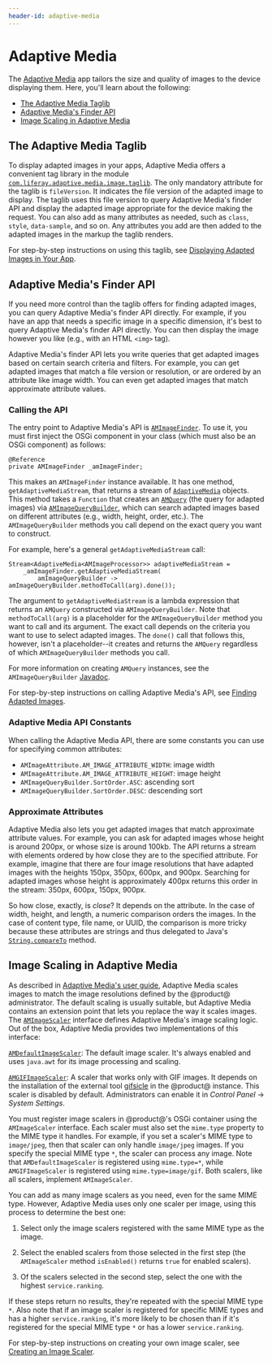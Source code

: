 ```yaml
---
header-id: adaptive-media
---
```


# Adaptive Media

The 
[Adaptive Media](/discover/portal/-/knowledge_base/7-2/adapting-your-media-across-multiple-devices) 
app tailors the size and quality of images to the device displaying them. Here, 
you'll learn about the following:

-   [The Adaptive Media Taglib](#the-adaptive-media-taglib)
-   [Adaptive Media's Finder API](#adaptive-medias-finder-api)
-   [Image Scaling in Adaptive Media](#image-scaling-in-adaptive-media)

## The Adaptive Media Taglib

To display adapted images in your apps, Adaptive Media offers a convenient tag 
library in the module 
[`com.liferay.adaptive.media.image.taglib`](https://github.com/liferay/com-liferay-adaptive-media/tree/master/adaptive-media-image-taglib). 
The only mandatory attribute for the taglib is `fileVersion`. It indicates the 
file version of the adapted image to display. The taglib uses this file version 
to query Adaptive Media's finder API and display the adapted image appropriate 
for the device making the request. You can also add as many attributes as 
needed, such as `class`, `style`, `data-sample`, and so on. Any attributes you 
add are then added to the adapted images in the markup the taglib renders. 

For step-by-step instructions on using this taglib, see 
[Displaying Adapted Images in Your App](/develop/tutorials/-/knowledge_base/7-2/displaying-adapted-images-in-your-app). 

## Adaptive Media's Finder API

If you need more control than the taglib offers for finding adapted images, you 
can query Adaptive Media's finder API directly. For example, if you have an app 
that needs a specific image in a specific dimension, it's best to query Adaptive 
Media's finder API directly. You can then display the image however you like 
(e.g., with an HTML `<img>` tag). 

Adaptive Media's finder API lets you write queries that get adapted images based 
on certain search criteria and filters. For example, you can get adapted images 
that match a file version or resolution, or are ordered by an attribute like 
image width. You can even get adapted images that match approximate attribute 
values. 

### Calling the API

The entry point to Adaptive Media's API is 
[`AMImageFinder`](@app-ref@/adaptive-media/latest/javadocs/com/liferay/adaptive/media/image/finder/AMImageFinder.html). 
To use it, you must first inject the OSGi component in your class (which must 
also be an OSGi component) as follows: 

    @Reference
    private AMImageFinder _amImageFinder;

This makes an `AMImageFinder` instance available. It has one method, 
`getAdaptiveMediaStream`, that returns a stream of 
[`AdaptiveMedia`](@app-ref@/adaptive-media/latest/javadocs/com/liferay/adaptive/media/AdaptiveMedia.html) 
objects. This method takes a `Function` that creates an 
[`AMQuery`](@app-ref@/adaptive-media/latest/javadocs/com/liferay/adaptive/media/finder/AMQuery.html) 
(the query for adapted images) via 
[`AMImageQueryBuilder`](@app-ref@/adaptive-media/latest/javadocs/com/liferay/adaptive/media/image/finder/AMImageQueryBuilder.html), 
which can search adapted images based on different attributes (e.g., width, 
height, order, etc.). The `AMImageQueryBuilder` methods you call depend on the 
exact query you want to construct. 

For example, here's a general `getAdaptiveMediaStream` call:

    Stream<AdaptiveMedia<AMImageProcessor>> adaptiveMediaStream =
        _amImageFinder.getAdaptiveMediaStream(
            amImageQueryBuilder -> amImageQueryBuilder.methodToCall(arg).done());

The argument to `getAdaptiveMediaStream` is a lambda expression that returns an 
`AMQuery` constructed via `AMImageQueryBuilder`. Note that `methodToCall(arg)` 
is a placeholder for the `AMImageQueryBuilder` method you want to call and its 
argument. The exact call depends on the criteria you want to use to select 
adapted images. The `done()` call that follows this, however, isn't a 
placeholder--it creates and returns the `AMQuery` regardless of which 
`AMImageQueryBuilder` methods you call. 

For more information on creating `AMQuery` instances, see the 
`AMImageQueryBuilder` 
[Javadoc](@app-ref@/adaptive-media/latest/javadocs/com/liferay/adaptive/media/image/finder/AMImageQueryBuilder.html). 

For step-by-step instructions on calling Adaptive Media's API, see 
[Finding Adapted Images](/develop/tutorials/-/knowledge_base/7-2/finding-adapted-images). 

### Adaptive Media API Constants

When calling the Adaptive Media API, there are some constants you can use for 
specifying common attributes: 

-   `AMImageAttribute.AM_IMAGE_ATTRIBUTE_WIDTH`: image width
-   `AMImageAttribute.AM_IMAGE_ATTRIBUTE_HEIGHT`: image height
-   `AMImageQueryBuilder.SortOrder.ASC`: ascending sort
-   `AMImageQueryBuilder.SortOrder.DESC`: descending sort

### Approximate Attributes

Adaptive Media also lets you get adapted images that match approximate attribute 
values. For example, you can ask for adapted images whose height is around 
200px, or whose size is around 100kb. The API returns a stream with elements 
ordered by how close they are to the specified attribute. For example, imagine 
that there are four image resolutions that have adapted images with the heights 
150px, 350px, 600px, and 900px. Searching for adapted images whose height is 
approximately 400px returns this order in the stream: 350px, 600px, 150px, 
900px. 

So how close, exactly, is *close*? It depends on the attribute. In the case of 
width, height, and length, a numeric comparison orders the images. In the case 
of content type, file name, or UUID, the comparison is more tricky because these 
attributes are strings and thus delegated to Java's 
[`String.compareTo`](https://docs.oracle.com/javase/8/docs/api/java/lang/String.html#compareTo-java.lang.String-) 
method. 

## Image Scaling in Adaptive Media

As described in 
[Adaptive Media's user guide](/discover/portal/-/knowledge_base/7-2/adapting-your-media-across-multiple-devices), 
Adaptive Media scales images to match the image resolutions defined by the 
@product@ administrator. The default scaling is usually suitable, but Adaptive 
Media contains an extension point that lets you replace the way it scales 
images. The 
[`AMImageScaler`](@app-ref@/adaptive-media/latest/javadocs/com/liferay/adaptive/media/image/scaler/AMImageScaler.html) 
interface defines Adaptive Media's image scaling logic. Out of the box, Adaptive 
Media provides two implementations of this interface: 

[`AMDefaultImageScaler`](https://github.com/liferay/com-liferay-adaptive-media/blob/master/adaptive-media-image-impl/src/main/java/com/liferay/adaptive/media/image/internal/scaler/AMDefaultImageScaler.java): 
The default image scaler. It's always enabled and uses `java.awt` for its image 
processing and scaling. 

[`AMGIFImageScaler`](https://github.com/liferay/com-liferay-adaptive-media/blob/master/adaptive-media-image-impl/src/main/java/com/liferay/adaptive/media/image/internal/scaler/AMGIFImageScaler.java): 
A scaler that works only with GIF images. It depends on the installation of the 
external tool 
[gifsicle](https://www.lcdf.org/gifsicle/) 
in the @product@ instance. This scaler is disabled by default. Administrators 
can enable it in *Control Panel* &rarr; *System Settings*. 

You must register image scalers in @product@'s OSGi container using the 
`AMImageScaler` interface. Each scaler must also set the `mime.type` property to 
the MIME type it handles. For example, if you set a scaler's MIME type to 
`image/jpeg`, then that scaler can only handle `image/jpeg` images. If you 
specify the special MIME type `*`, the scaler can process any image. Note that 
`AMDefaultImageScaler` is registered using `mime.type=*`, while 
`AMGIFImageScaler` is registered using `mime.type=image/gif`. Both scalers, like 
all scalers, implement `AMImageScaler`. 

You can add as many image scalers as you need, even for the same MIME type. 
However, Adaptive Media uses only one scaler per image, using this process to 
determine the best one: 

1.  Select only the image scalers registered with the same MIME type as the 
    image. 

2.  Select the enabled scalers from those selected in the first step 
    (the `AMImageScaler` method `isEnabled()` returns `true` for enabled 
    scalers). 

3.  Of the scalers selected in the second step, select the one with the highest 
    `service.ranking`. 

If these steps return no results, they're repeated with the special MIME type 
`*`. Also note that if an image scaler is registered for specific MIME types and 
has a higher `service.ranking`, it's more likely to be chosen than if it's 
registered for the special MIME type `*` or has a lower `service.ranking`. 

For step-by-step instructions on creating your own image scaler, see 
[Creating an Image Scaler](/develop/tutorials/-/knowledge_base/7-2/creating-an-image-scaler). 

